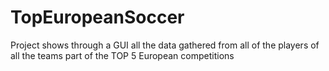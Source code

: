 # TopEuropeanSoccer
Project shows through a GUI all the data gathered from all of the players of all the teams part of the TOP 5 European competitions

